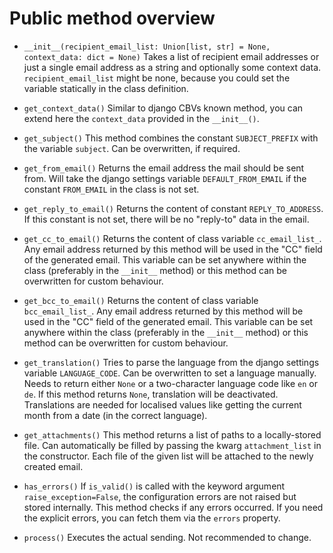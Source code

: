 # Public method overview

* `__init__(recipient_email_list: Union[list, str] = None, context_data: dict = None)`
  Takes a list of recipient email addresses or just a single email address as a string and optionally some context data.
  `recipient_email_list` might be none, because you could set the variable statically in the class definition.


* ``get_context_data()``
  Similar to django CBVs known method, you can extend here the ``context_data`` provided in the `__init__()`.


* ``get_subject()``
  This method combines the constant ``SUBJECT_PREFIX`` with the variable `subject`. Can be overwritten, if required.


* ``get_from_email()``
  Returns the email address the mail should be sent from. Will take the django settings variable ``DEFAULT_FROM_EMAIL``
  if the constant ``FROM_EMAIL`` in the class is not set.


* ``get_reply_to_email()``
  Returns the content of constant ``REPLY_TO_ADDRESS``. If this constant is not set, there will be no "reply-to" data in
  the email.


* ``get_cc_to_email()``
  Returns the content of class variable ``cc_email_list_``. Any email address returned by this method will be used in
  the "CC" field of the generated email. This variable can be set anywhere within the class
  (preferably in the `__init__` method) or this method can be overwritten for custom behaviour.


* ``get_bcc_to_email()``
  Returns the content of class variable ``bcc_email_list_``. Any email address returned by this method will be used in
  the "CC" field of the generated email. This variable can be set anywhere within the class
  (preferably in the `__init__` method) or this method can be overwritten for custom behaviour.


* ``get_translation()``
  Tries to parse the language from the django settings variable ``LANGUAGE_CODE``. Can be overwritten to set a language
  manually. Needs to return either `None` or a two-character language code like `en` or `de`. If this method returns
  `None`, translation will be deactivated. Translations are needed for localised values like getting the current month
  from a date (in the correct language).

* ``get_attachments()``
  This method returns a list of paths to a locally-stored file. Can automatically be filled by passing the kwarg
  `attachment_list` in the constructor. Each file of the given list will be attached to the newly created email.

* ``has_errors()``
  If ``is_valid()`` is called with the keyword argument `raise_exception=False`, the configuration errors are not raised
  but stored internally. This method checks if any errors occurred. If you need the explicit errors, you can fetch them
  via the ``errors`` property.


* ``process()``
  Executes the actual sending. Not recommended to change.
